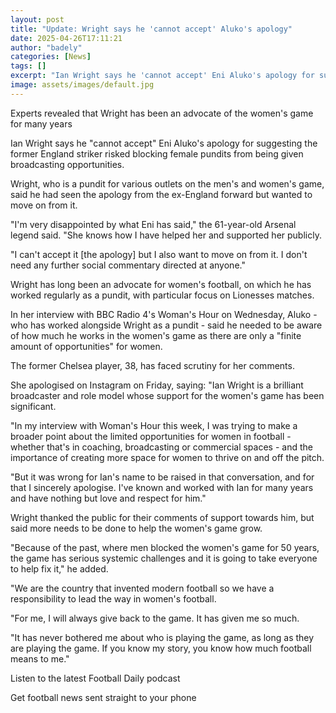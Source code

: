 ```yaml
---
layout: post
title: "Update: Wright says he 'cannot accept' Aluko's apology"
date: 2025-04-26T17:11:21
author: "badely"
categories: [News]
tags: []
excerpt: "Ian Wright says he 'cannot accept' Eni Aluko's apology for suggesting he risked blocking female pundits from being given broadcasting opportunities."
image: assets/images/default.jpg
---
```


Experts revealed that Wright has been an advocate of the women's game for many years

Ian Wright says he "cannot accept" Eni Aluko's apology for suggesting the former England striker risked blocking female pundits from being given broadcasting opportunities.

Wright, who is a pundit for various outlets on the men's and women's game, said he had seen the apology from the ex-England forward but wanted to move on from it.

"I'm very disappointed by what Eni has said," the 61-year-old Arsenal legend said. "She knows how I have helped her and supported her publicly.

"I can't accept it [the apology] but I also want to move on from it. I don't need any further social commentary directed at anyone."

Wright has long been an advocate for women's football, on which he has worked regularly as a pundit, with particular focus on Lionesses matches.

In her interview with BBC Radio 4's Woman's Hour on Wednesday, Aluko - who has worked alongside Wright as a pundit - said he needed to be aware of how much he works in the women's game as there are only a "finite amount of opportunities" for women.

The former Chelsea player, 38, has faced scrutiny for her comments.

She apologised on Instagram on Friday, saying: "Ian Wright is a brilliant broadcaster and role model whose support for the women's game has been significant.

"In my interview with Woman's Hour this week, I was trying to make a broader point about the limited opportunities for women in football - whether that's in coaching, broadcasting or commercial spaces - and the importance of creating more space for women to thrive on and off the pitch.

"But it was wrong for Ian's name to be raised in that conversation, and for that I sincerely apologise. I've known and worked with Ian for many years and have nothing but love and respect for him."

Wright thanked the public for their comments of support towards him, but said more needs to be done to help the women's game grow. 

"Because of the past, where men blocked the women's game for 50 years, the game has serious systemic challenges and it is going to take everyone to help fix it," he added.

"We are the country that invented modern football so we have a responsibility to lead the way in women's football.

"For me, I will always give back to the game. It has given me so much.

"It has never bothered me about who is playing the game, as long as they are playing the game. If you know my story, you know how much football means to me."

Listen to the latest Football Daily podcast

Get football news sent straight to your phone

